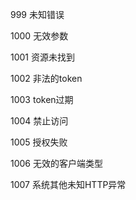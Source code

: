 999 未知错误

1000 无效参数

1001 资源未找到

1002 非法的token

1003 token过期

1004 禁止访问

1005 授权失败

1006 无效的客户端类型

1007 系统其他未知HTTP异常
